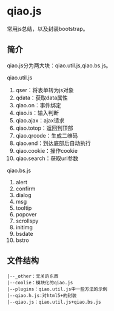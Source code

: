 # qiao.js
常用js总结，以及封装bootstrap。

## 简介
qiao.js分为两大块：qiao.util.js,qiao.bs.js。

qiao.util.js

1. qser：将表单转为js对象
2. qdata：获取data属性
3. qiao.on：事件绑定
4. qiao.is：输入判断
5. qiao.ajax：ajax请求
6. qiao.totop：返回到顶部
7. qiao.qrcode：生成二维码
8. qiao.end：到达底部后自动执行
9. qiao.cookie：操作cookie
10. qiao.search：获取url参数

qiao.bs.js

1. alert
2. confirm
3. dialog
4. msg
5. tooltip
6. popover
7. scrollspy
8. initimg
9. bsdate
10. bstro

## 文件结构
	|--_other：无关的东西
	|--coolie：模块化的qiao.js
	|--plugins：qiao.util.js中一些方法的示例
	|--qiao.h.js:对html5+的封装
	|--qiao.js：qiao.util.js+qiao.bs.js
